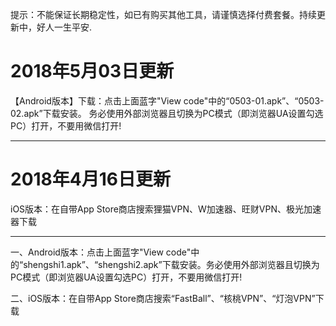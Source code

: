 提示：不能保证长期稳定性，如已有购买其他工具，请谨慎选择付费套餐。持续更新中，好人一生平安.

# 2018年5月03日更新
【Android版本】下载：点击上面蓝字"View code"中的“0503-01.apk”、“0503-02.apk”下载安装。
务必使用外部浏览器且切换为PC模式（即浏览器UA设置勾选PC）打开，不要用微信打开! 

----------------------------------------------------------
# 2018年4月16日更新
iOS版本：在自带App Store商店搜索狸猫VPN、W加速器、旺财VPN、极光加速器下载

----------------------------------------------------------

 一、Android版本：点击上面蓝字"View code"中的“shengshi1.apk”、“shengshi2.apk”下载安装。务必使用外部浏览器且切换为PC模式（即浏览器UA设置勾选PC）打开，不要用微信打开! 

二、iOS版本：在自带App Store商店搜索“FastBall”、“核桃VPN”、“灯泡VPN”下载
